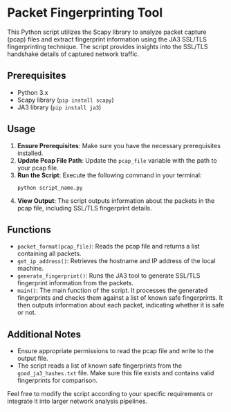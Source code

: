# Packet Fingerprinting Tool

This Python script utilizes the Scapy library to analyze packet capture (pcap) files and extract fingerprint information using the JA3 SSL/TLS fingerprinting technique. The script provides insights into the SSL/TLS handshake details of captured network traffic.

## Prerequisites

- Python 3.x
- Scapy library (`pip install scapy`)
- JA3 library (`pip install ja3`)

## Usage

1. **Ensure Prerequisites**: Make sure you have the necessary prerequisites installed.
2. **Update Pcap File Path**: Update the `pcap_file` variable with the path to your pcap file.
3. **Run the Script**: Execute the following command in your terminal:
    ```
    python script_name.py
    ```
4. **View Output**: The script outputs information about the packets in the pcap file, including SSL/TLS fingerprint details.

## Functions

- `packet_format(pcap_file)`: Reads the pcap file and returns a list containing all packets.
- `get_ip_address()`: Retrieves the hostname and IP address of the local machine.
- `generate_fingerprint()`: Runs the JA3 tool to generate SSL/TLS fingerprint information from the packets.
- `main()`: The main function of the script. It processes the generated fingerprints and checks them against a list of known safe fingerprints. It then outputs information about each packet, indicating whether it is safe or not.

## Additional Notes

- Ensure appropriate permissions to read the pcap file and write to the output file.
- The script reads a list of known safe fingerprints from the `good_ja3_hashes.txt` file. Make sure this file exists and contains valid fingerprints for comparison.

Feel free to modify the script according to your specific requirements or integrate it into larger network analysis pipelines.
